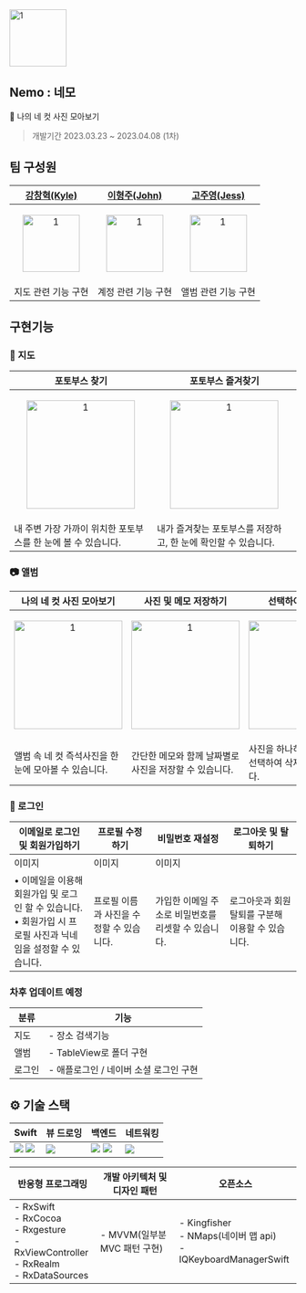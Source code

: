 <img width="100" alt="1" src="https://user-images.githubusercontent.com/108605997/231352131-34d4e272-f916-4d69-ba9f-2520ee5da458.png"> 

## Nemo : 네모
📸 나의 네 컷 사진 모아보기  
> 개발기간 2023.03.23 ~ 2023.04.08 (1차)

## 팀 구성원
|[강창혁(Kyle)](https://github.com/KangChangHyeok)|[이형주(John)](https://github.com/HJLEE-22)|[고주영(Jess)](https://github.com/jessicakohh)|
|---|---|---|
|<p align="center"><img width="100" alt="1" src="https://user-images.githubusercontent.com/108605997/231363321-97ab6aa7-afcb-4649-acb9-9532e57e9949.jpeg"></p>|<p align="center"><img width="100" alt="1" src="https://user-images.githubusercontent.com/108605997/231363267-33b6aa65-03a7-4f4b-806b-54a071ff589e.png"></p>|<p align="center"><img width="100" alt="1" src="https://user-images.githubusercontent.com/108605997/231362961-11907fbe-1c29-4862-bf73-0bfb490b9746.png"></p>|
|지도 관련 기능 구현|계정 관련 기능 구현|앨범 관련 기능 구현|

## 구현기능
### 📍 지도
|포토부스 찾기|포토부스 즐겨찾기|
|---|---|
|<p align="center"><img width="190" alt="1" src="https://user-images.githubusercontent.com/108605997/231370045-696531d5-b81f-4f93-a890-af8ccc22e481.gif"></p>|<p align="center"><img width="190" alt="1" src="https://user-images.githubusercontent.com/108605997/231370055-a943d345-2eb9-4283-a8dd-e4a55d90a835.gif"></p>|
|내 주변 가장 가까이 위치한 포토부스를 한 눈에 볼 수 있습니다.|내가 즐겨찾는 포토부스를 저장하고, 한 눈에 확인할 수 있습니다.|

### 📷 앨범
|나의 네 컷 사진 모아보기|사진 및 메모 저장하기|선택하여 삭제하기|
|---|---|---|
|<p align="center"><img width="190" alt="1" src="https://user-images.githubusercontent.com/108605997/231370514-e5b053d0-0260-4621-bece-9da4c38038cc.gif"></p>|<p align="center"><img width="190" alt="1" src="https://user-images.githubusercontent.com/108605997/231370487-a16d4c1e-4c61-4dcb-b6b9-76e50fb5b0d1.gif"></p>|<p align="center"><img width="190" alt="1" src="https://user-images.githubusercontent.com/108605997/231370726-762a8726-5d37-486e-b4e8-86c8d504a77e.gif"></p>|
|앨범 속 네 컷 즉석사진을 한 눈에 모아볼 수 있습니다.|간단한 메모와 함께 날짜별로 사진을 저장할 수 있습니다.|사진을 하나하나 누르지 않고 선택하여 삭제할 수 있습니다.|

### 🔐 로그인
|이메일로 로그인 및 회원가입하기|프로필 수정하기|비밀번호 재설정|로그아웃 및 탈퇴하기|
|---|---|---|---|
|이미지|이미지|이미지|
|• 이메일을 이용해 회원가입 및 로그인 할 수 있습니다.  <br> • 회원가입 시 프로필 사진과 닉네임을 설정할 수 있습니다.|프로필 이름과 사진을 수정할 수 있습니다.|가입한 이메일 주소로 비밀번호를 리셋할 수 있습니다. |로그아웃과 회원탈퇴를 구분해 이용할 수 있습니다. |


### 차후 업데이트 예정
|분류|기능|
|---|---|
|지도| - 장소 검색기능|
|앨범| - TableView로 폴더 구현|
|로그인| - 애플로그인 / 네이버 소셜 로그인 구현|



## ⚙️ 기술 스택
|Swift|뷰 드로잉|백엔드|네트워킹|
|---|---|---|---|
|<img src="https://img.shields.io/badge/Swift5-494949?style=flat-square&logo=Swift&#F05138=white"> <img src="https://img.shields.io/badge/UIKit-494949?style=flat-square&logo=UIKit&logoColor=white">|<img src="https://img.shields.io/badge/SnapKit-494949?style=flat-square&logo=SnapKit&logoColor=white">|<img src="https://img.shields.io/badge/Realm-494949?style=flat-square&logo=Realm&logoColor=white"> <img src="https://img.shields.io/badge/FireBase-494949?style=flat-square&logo=FireBase&logoColor=white">|<img src="https://img.shields.io/badge/URLSession-494949?style=flat-square&logo=URLSession&logoColor=white">|

|반응형 프로그래밍|개발 아키텍처 및 디자인 패턴|오픈소스|
|---|---|---|
|- RxSwift <br> - RxCocoa <br> - Rxgesture <br> - RxViewController <br> - RxRealm <br> - RxDataSources | - MVVM(일부분 MVC 패턴 구현)|- Kingfisher <br> - NMaps(네이버 맵 api) <br> - IQKeyboardManagerSwift|



